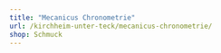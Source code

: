 ```yaml
---
title: "Mecanicus Chronometrie"
url: /kirchheim-unter-teck/mecanicus-chronometrie/
shop: Schmuck
---
```

